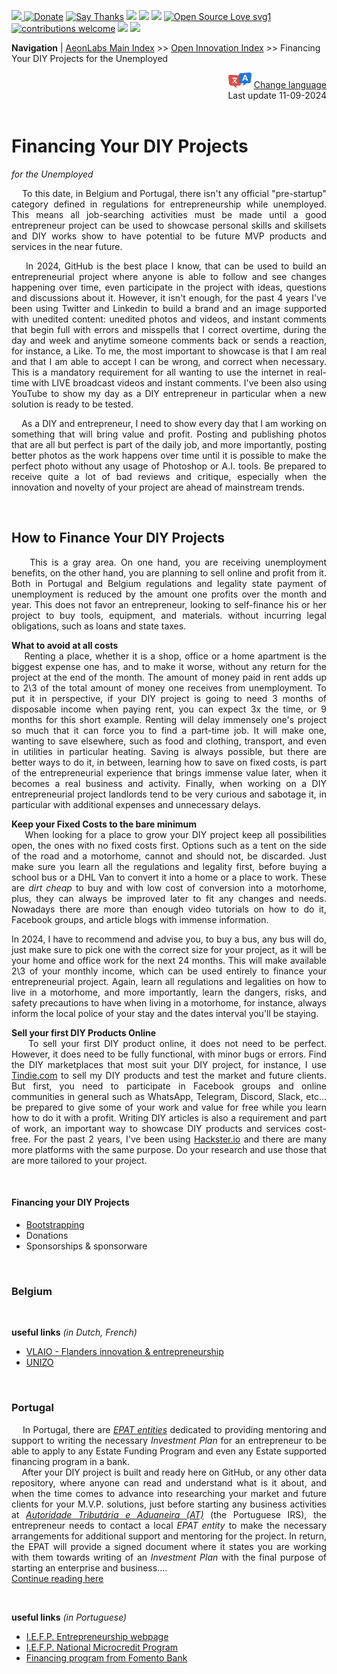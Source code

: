 [![](https://dcbadge.vercel.app/api/server/hw3j3RwfJf) ](https://discord.gg/hw3j3RwfJf)
 [![Donate](https://img.shields.io/badge/donate-$-brown.svg?style=for-the-badge)](http://paypal.me/mtpsilva)
 [![Say Thanks](https://img.shields.io/badge/Say%20Thanks-!-yellow.svg?style=for-the-badge)](https://saythanks.io/to/mtpsilva)
![](https://img.shields.io/github/last-commit/aeonSolutions/aeonSolutions?style=for-the-badge)
<img src="https://us-central1-trackgit-analytics.cloudfunctions.net/token/ping/lztozx5fhr486ojv78ol" />
![](https://views.whatilearened.today/views/github/aeonSolutions/aeonSolutions.svg)
[![Open Source Love svg1](https://badges.frapsoft.com/os/v1/open-source.svg?v=103)](#)
[![contributions welcome](https://img.shields.io/badge/contributions-welcome-brightgreen.svg?style=flat&label=Contributions&colorA=red&colorB=black	)](#)
[<img src="https://cdn.buymeacoffee.com/buttons/v2/default-yellow.png" data-canonical-src="https://cdn.buymeacoffee.com/buttons/v2/default-yellow.png" height="30" />](https://www.buymeacoffee.com/migueltomas)
<a href="https://github.com/sponsors/aeonSolutions">
  <img height="40" src="https://github.com/aeonSolutions/PCB-Prototyping-Catalogue/blob/main/media/become_a_github_sponsor.png">
</a>


**Navigation** | [AeonLabs Main Index](https://github.com/aeonSolutions/aeonSolutions/blob/main/aeonSolutions-Main-Index.md)  >>  [Open Innovation Index](https://github.com/aeonSolutions/aeonSolutions/blob/main/open-innovation-book-index.md)  >> Financing Your DIY Projects for the Unemployed

<div align="right">
   <img height="25" src="https://github.com/aeonSolutions/aeonSolutions/blob/main/media/language-icon.png"> 
 <a href="https://github-com.translate.goog/aeonSolutions/aeonSolutions/blob/main/Financing%20Your%20DIY%20projects.md?_x_tr_sl=en&_x_tr_tl=nl&_x_tr_hl=en&_x_tr_pto=wapp">Change language</a> <br>
Last update 11-09-2024
</div>

<br>

<div align="justify">
 
# Financing Your DIY Projects
*for the Unemployed*
<br>

&nbsp; &nbsp; To this date, in Belgium and Portugal, there isn't any official "pre-startup" category defined in regulations for entrepreneurship while unemployed. This means all job-searching activities must be made until a good entrepreneur project can be used to showcase personal skills and skillsets and DIY works show to have potential to be future MVP products and services in the near future. 

&nbsp; &nbsp; In 2024, GitHub is the best place I know, that can be used to build an entrepreneurial project where anyone is able to follow and see changes happening over time, even participate in the project with ideas, questions and discussions about it.  However, it isn't enough, for the past 4 years I've been using Twitter and Linkedin to build a brand and an image supported with unedited content: unedited photos and videos, and  instant comments that begin full with errors and misspells that I correct overtime, during the day and week and anytime someone  comments back or sends a reaction, for instance, a Like.  To me, the most important to showcase is that I am real and that I am able to accept I can be wrong, and correct when necessary. This is a mandatory requirement for all wanting to use the internet in real-time with LIVE broadcast videos and instant comments.  I've been also using YouTube to show my day as a DIY entrepreneur in particular when a new solution is ready to be tested. 

&nbsp; &nbsp; As a DIY and entrepreneur, I need to show every day that I am working on something that will bring value and profit. Posting and publishing photos that are all but perfect is part of the daily job, and more importantly, posting better photos as the work happens over time until it is possible to make the perfect photo without any usage of Photoshop or A.I. tools.  Be prepared to receive quite a lot of bad reviews and critique, especially when the innovation and novelty of your project are ahead of mainstream trends. 

<br>

## How to Finance Your DIY Projects
&nbsp; &nbsp; This is a gray area. On one hand, you are receiving unemployment benefits, on the other hand, you are planning to sell online and profit from it. Both in Portugal and Belgium regulations and legality state payment of unemployment is reduced by the amount one profits over the month and year. This does not favor an entrepreneur, looking to self-finance his or her project to buy tools, equipment, and materials. without incurring legal obligations, such as loans and state taxes.    

**What to avoid at all costs** <br>
&nbsp; &nbsp; Renting a place, whether it is a shop, office or a home apartment is the biggest expense one has, and to make it worse, without any return for the project at the end of the month. The amount of money paid in rent adds up to 2\3 of the total amount of money one receives from unemployment. To put it in perspective, if your DIY project is going to need 3 months of disposable income when paying rent, you can expect 3x the time, or 9 months for this short example.  Renting will delay immensely one's project so much that it can force you to find a part-time job. It will make one, wanting to save elsewhere, such as food and clothing, transport, and even in utilities in particular heating. Saving is always possible, but there are better ways to do it, in between, learning how to save on fixed costs, is part of the entrepreneurial experience that brings immense value later, when it becomes a real business and activity.  Finally, when working on a DIY entrepreneurial project landlords tend to be very curious and sabotage it, in particular with additional expenses and unnecessary delays. 

**Keep your Fixed Costs to the bare minimum** <br>
&nbsp; &nbsp; When looking for a place to grow your DIY project keep all possibilities open, the ones with no fixed costs first. Options such as a tent on the side of the road and a motorhome, cannot and should not, be discarded. Just make sure you learn all the regulations and legality first, before buying a school bus or a DHL Van to convert it into a home or a place to work. These are *dirt cheap* to buy and with low cost of conversion into a motorhome, plus, they can always be improved later to fit any changes and needs.  Nowadays there are more than enough video tutorials on how to do it, Facebook groups, and article blogs with immense information.  

In 2024, I have to recommend and advise you, to buy a bus, any bus will do, just make sure to pick one with the correct size for your project, as it will be your home and office work for the next 24 months. This will make available 2\3 of your monthly income, which can be used entirely to finance your entrepreneurial project. Again, learn all regulations and legalities on how to live in a motorhome, and more importantly, learn the dangers, risks, and safety precautions to have when living in a motorhome, for instance, always inform the local police of your stay and the dates interval you'll be staying.  

**Sell your first DIY Products Online** <br>
&nbsp; &nbsp; To sell your first DIY product online, it does not need to be perfect. However, it does need to be fully functional, with minor bugs or errors.  Find the DIY marketplaces that most suit your DIY project, for instance, I use [Tindie.com](https://www.tindie.com/stores/aeonlabs/) to sell my DIY products and test the market and future clients. But first, you need to participate in Facebook groups and online communities in general such as WhatsApp, Telegram, Discord, Slack, etc...  be prepared to give some of your work and value for free while you learn how to do it with a profit. Writing DIY articles is also a requirement and part of work, an important way to showcase DIY products and services cost-free. For the past 2 years, I've been using [Hackster.io](https://www.hackster.io/mtpsilva) and there are many more platforms with the same purpose. Do your research and use those that are more tailored to your project.   

<br>

#### Financing your DIY Projects
- [Bootstrapping](https://github.com/aeonSolutions/aeonSolutions/blob/main/Financing_Your_DIY_Projects_Bootstrapping.md)
- Donations
- Sponsorships & sponsorware

<br>

### Belgium

<br>

**useful links** *(in Dutch, French)* <br>
- [VLAIO - Flanders innovation & entrepreneurship](https://www.vlaio.be/en)
- [UNIZO](https://www.unizo.be)
  
  
<br>

### Portugal
&nbsp; &nbsp; In Portugal, there are *[EPAT entities](https://www.iefp.pt/estruturas-de-servicos-apoio)* dedicated to providing mentoring and support to writing the necessary *Investment Plan* for an entrepreneur to be able to apply to any Estate Funding Program and even any Estate supported financing program in a bank.  <br>
&nbsp; &nbsp; After your DIY project is built and ready here on GitHub, or any other data repository, where anyone can read and understand what is it about, and when the time comes to advance into researching your market and future clients for your M.V.P. solutions, just before starting any business activities at *[Autoridade Tributária e Aduaneira (AT)](www.portaldasfinancas.gov.pt)* (the Portuguese IRS), the entrepreneur needs to contact a local *EPAT entity* to make the necessary arrangements for additional support and mentoring for the project. In return, the EPAT will provide a signed document where it states you are working with them towards writing of an *Investment Plan* with the final purpose of starting an enterprise and business....   <br>
[Continue reading here](https://github.com/aeonSolutions/aeonSolutions/blob/main/startup_financing_programs_for_the_unemployed.md)

<br>

**useful links** *(in Portuguese)* <br>
- [I.E.F.P. Entrepreneurship webpage](https://www.iefp.pt/empreendedorismo)
- [I.E.F.P. National Microcredit Program](https://www.iefp.pt/documents/10181/190833/Ficha+Sintese+Programa+Nacional+de+Microcredito+%28vf+03-01-2022%29.pdf/353dc580-ea2e-4a41-ac78-4e8c0aa6bbe0)
- [Financing program from Fomento Bank](https://www.bpfomento.pt/pt/catalogo/linha-de-apoio-ao-empreendedorismo-e-criacao-do-proprio-emprego/)
  

<br>

</div>
 
</div>

